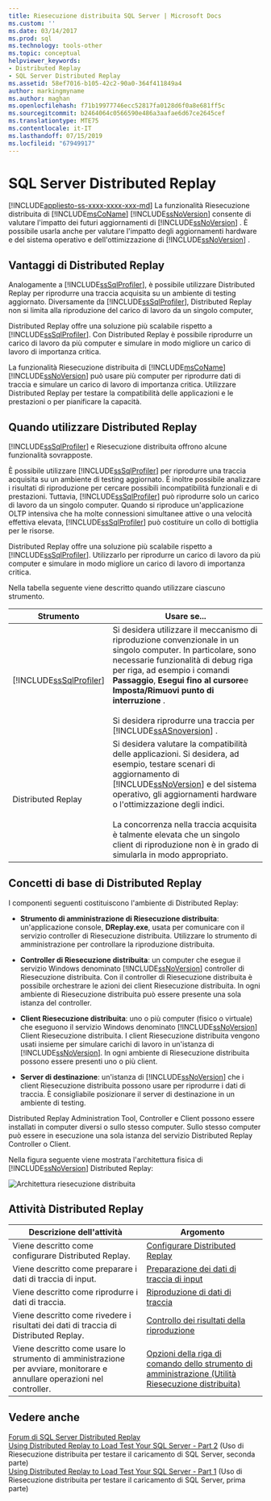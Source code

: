 ```yaml
---
title: Riesecuzione distribuita SQL Server | Microsoft Docs
ms.custom: ''
ms.date: 03/14/2017
ms.prod: sql
ms.technology: tools-other
ms.topic: conceptual
helpviewer_keywords:
- Distributed Replay
- SQL Server Distributed Replay
ms.assetid: 58ef7016-b105-42c2-90a0-364f411849a4
author: markingmyname
ms.author: maghan
ms.openlocfilehash: f71b19977746ecc52817fa0128d6f0a8e681ff5c
ms.sourcegitcommit: b2464064c0566590e486a3aafae6d67ce2645cef
ms.translationtype: MTE75
ms.contentlocale: it-IT
ms.lasthandoff: 07/15/2019
ms.locfileid: "67949917"
---
```

# <a name="sql-server-distributed-replay"></a>SQL Server Distributed Replay
[!INCLUDE[appliesto-ss-xxxx-xxxx-xxx-md](../../includes/appliesto-ss-xxxx-xxxx-xxx-md.md)]
  La funzionalità Riesecuzione distribuita di [!INCLUDE[msCoName](../../includes/msconame-md.md)] [!INCLUDE[ssNoVersion](../../includes/ssnoversion-md.md)] consente di valutare l'impatto dei futuri aggiornamenti di [!INCLUDE[ssNoVersion](../../includes/ssnoversion-md.md)] . È possibile usarla anche per valutare l'impatto degli aggiornamenti hardware e del sistema operativo e dell'ottimizzazione di [!INCLUDE[ssNoVersion](../../includes/ssnoversion-md.md)] .  
  
## <a name="benefits-of-distributed-replay"></a>Vantaggi di Distributed Replay  
 Analogamente a [!INCLUDE[ssSqlProfiler](../../includes/sssqlprofiler-md.md)], è possibile utilizzare Distributed Replay per riprodurre una traccia acquisita su un ambiente di testing aggiornato. Diversamente da [!INCLUDE[ssSqlProfiler](../../includes/sssqlprofiler-md.md)], Distributed Replay non si limita alla riproduzione del carico di lavoro da un singolo computer,  
  
 Distributed Replay offre una soluzione più scalabile rispetto a [!INCLUDE[ssSqlProfiler](../../includes/sssqlprofiler-md.md)]. Con Distributed Replay è possibile riprodurre un carico di lavoro da più computer e simulare in modo migliore un carico di lavoro di importanza critica.  
  
 La funzionalità Riesecuzione distribuita di [!INCLUDE[msCoName](../../includes/msconame-md.md)] [!INCLUDE[ssNoVersion](../../includes/ssnoversion-md.md)] può usare più computer per riprodurre dati di traccia e simulare un carico di lavoro di importanza critica. Utilizzare Distributed Replay per testare la compatibilità delle applicazioni e le prestazioni o per pianificare la capacità.  
  
## <a name="when-to-use-distributed-replay"></a>Quando utilizzare Distributed Replay  
 [!INCLUDE[ssSqlProfiler](../../includes/sssqlprofiler-md.md)] e Riesecuzione distribuita offrono alcune funzionalità sovrapposte.  
  
 È possibile utilizzare [!INCLUDE[ssSqlProfiler](../../includes/sssqlprofiler-md.md)] per riprodurre una traccia acquisita su un ambiente di testing aggiornato. È inoltre possibile analizzare i risultati di riproduzione per cercare possibili incompatibilità funzionali e di prestazioni. Tuttavia, [!INCLUDE[ssSqlProfiler](../../includes/sssqlprofiler-md.md)] può riprodurre solo un carico di lavoro da un singolo computer. Quando si riproduce un'applicazione OLTP intensiva che ha molte connessioni simultanee attive o una velocità effettiva elevata, [!INCLUDE[ssSqlProfiler](../../includes/sssqlprofiler-md.md)] può costituire un collo di bottiglia per le risorse.  
  
 Distributed Replay offre una soluzione più scalabile rispetto a [!INCLUDE[ssSqlProfiler](../../includes/sssqlprofiler-md.md)]. Utilizzarlo per riprodurre un carico di lavoro da più computer e simulare in modo migliore un carico di lavoro di importanza critica.  
  
 Nella tabella seguente viene descritto quando utilizzare ciascuno strumento.  
  
|Strumento|Usare se...|  
|----------|---------------|  
|[!INCLUDE[ssSqlProfiler](../../includes/sssqlprofiler-md.md)]|Si desidera utilizzare il meccanismo di riproduzione convenzionale in un singolo computer. In particolare, sono necessarie funzionalità di debug riga per riga, ad esempio i comandi **Passaggio**, **Esegui fino al cursore**e **Imposta/Rimuovi punto di interruzione** .<br /><br /> Si desidera riprodurre una traccia per [!INCLUDE[ssASnoversion](../../includes/ssasnoversion-md.md)] .|  
|Distributed Replay|Si desidera valutare la compatibilità delle applicazioni. Si desidera, ad esempio, testare scenari di aggiornamento di [!INCLUDE[ssNoVersion](../../includes/ssnoversion-md.md)] e del sistema operativo, gli aggiornamenti hardware o l'ottimizzazione degli indici.<br /><br /> La concorrenza nella traccia acquisita è talmente elevata che un singolo client di riproduzione non è in grado di simularla in modo appropriato.|  
  
## <a name="distributed-replay-concepts"></a>Concetti di base di Distributed Replay  
 I componenti seguenti costituiscono l'ambiente di Distributed Replay:  
  
-   **Strumento di amministrazione di Riesecuzione distribuita**: un'applicazione console, **DReplay.exe**, usata per comunicare con il servizio controller di Riesecuzione distribuita. Utilizzare lo strumento di amministrazione per controllare la riproduzione distribuita.  
  
-   **Controller di Riesecuzione distribuita**: un computer che esegue il servizio Windows denominato [!INCLUDE[ssNoVersion](../../includes/ssnoversion-md.md)] controller di Riesecuzione distribuita. Con il controller di Riesecuzione distribuita è possibile orchestrare le azioni dei client Riesecuzione distribuita. In ogni ambiente di Riesecuzione distribuita può essere presente una sola istanza del controller.  
  
-   **Client Riesecuzione distribuita**: uno o più computer (fisico o virtuale) che eseguono il servizio Windows denominato [!INCLUDE[ssNoVersion](../../includes/ssnoversion-md.md)] Client Riesecuzione distribuita. I client Riesecuzione distribuita vengono usati insieme per simulare carichi di lavoro in un'istanza di [!INCLUDE[ssNoVersion](../../includes/ssnoversion-md.md)]. In ogni ambiente di Riesecuzione distribuita possono essere presenti uno o più client.  
  
-   **Server di destinazione**: un'istanza di [!INCLUDE[ssNoVersion](../../includes/ssnoversion-md.md)] che i client Riesecuzione distribuita possono usare per riprodurre i dati di traccia. È consigliabile posizionare il server di destinazione in un ambiente di testing.  
  
 Distributed Replay Administration Tool, Controller e Client possono essere installati in computer diversi o sullo stesso computer. Sullo stesso computer può essere in esecuzione una sola istanza del servizio Distributed Replay Controller o Client.  
  
 Nella figura seguente viene mostrata l'architettura fisica di [!INCLUDE[ssNoVersion](../../includes/ssnoversion-md.md)] Distributed Replay:  
  
 ![Architettura riesecuzione distribuita](../../tools/distributed-replay/media/distributedreplayarch.gif "Architettura riesecuzione distribuita")  
  
## <a name="distributed-replay-tasks"></a>Attività Distributed Replay  
  
|Descrizione dell'attività|Argomento|  
|----------------------|-----------|  
|Viene descritto come configurare Distributed Replay.|[Configurare Distributed Replay](../../tools/distributed-replay/configure-distributed-replay.md)|  
|Viene descritto come preparare i dati di traccia di input.|[Preparazione dei dati di traccia di input](../../tools/distributed-replay/prepare-the-input-trace-data.md)|  
|Viene descritto come riprodurre i dati di traccia.|[Riproduzione di dati di traccia](../../tools/distributed-replay/replay-trace-data.md)|  
|Viene descritto come rivedere i risultati dei dati di traccia di Distributed Replay.|[Controllo dei risultati della riproduzione](../../tools/distributed-replay/review-the-replay-results.md)|  
|Viene descritto come usare lo strumento di amministrazione per avviare, monitorare e annullare operazioni nel controller.|[Opzioni della riga di comando dello strumento di amministrazione &#40;Utilità Riesecuzione distribuita&#41;](../../tools/distributed-replay/administration-tool-command-line-options-distributed-replay-utility.md)|  
  
## <a name="see-also"></a>Vedere anche  
 [Forum di SQL Server Distributed Replay](https://social.technet.microsoft.com/Forums/sl/sqldru/)   
 [Using Distributed Replay to Load Test Your SQL Server - Part 2](https://blogs.msdn.com/b/mspfe/archive/2012/11/14/using-distributed-replay-to-load-test-your-sql-server-part-2.aspx)  (Uso di Riesecuzione distribuita per testare il caricamento di SQL Server, seconda parte)  
 [Using Distributed Replay to Load Test Your SQL Server - Part 1](https://blogs.msdn.com/b/mspfe/archive/2012/11/08/using-distributed-replay-to-load-test-your-sql-server-part-1.aspx) (Uso di Riesecuzione distribuita per testare il caricamento di SQL Server, prima parte)  
  
  
